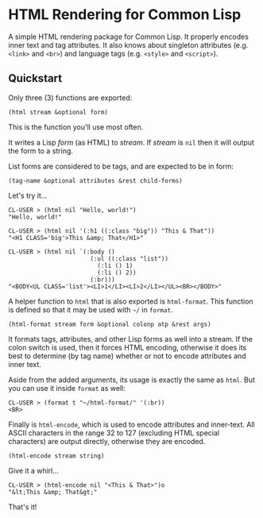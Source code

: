 # HTML Rendering for Common Lisp

A simple HTML rendering package for Common Lisp. It properly encodes inner text and tag attributes. It also knows about singleton attributes (e.g. `<link>` and `<br>`) and language tags (e.g. `<style>` and `<script>`).

## Quickstart

Only three (3) functions are exported:

    (html stream &optional form)

This is the function you'll use most often.

It writes a Lisp *form* (as HTML) to *stream*. If *stream* is `nil` then it will output the form to a string.

List forms are considered to be tags, and are expected to be in form:

    (tag-name &optional attributes &rest child-forms)

Let's try it...

    CL-USER > (html nil "Hello, world!")
    "Hello, world!"

    CL-USER > (html nil '(:h1 ((:class "big")) "This & That"))
    "<H1 CLASS='big'>This &amp; That</H1>"

    CL-USER > (html nil `(:body ()
                           (:ul ((:class "list"))
                             (:li () 1)
                             (:li () 2))
                           (:br)))
    "<BODY<UL CLASS='list'><LI>1</LI><LI>2</LI></UL><BR></BODY>"

A helper function to `html` that is also exported is `html-format`. This function is defined so that it may be used with `~/` in `format`.

    (html-format stream form &optional colonp atp &rest args)

It formats tags, attributes, and other Lisp forms as well into a stream. If the colon switch is used, then it forces HTML encoding, otherwise it does its best to determine (by tag name) whether or not to encode attributes and inner text.

Aside from the added arguments, its usage is exactly the same as `html`. But you can use it inside `format` as well:

    CL-USER > (format t "~/html-format/" '(:br))
    <BR>

Finally is `html-encode`, which is used to encode attributes and inner-text. All ASCII characters in the range 32 to 127 (excluding HTML special characters) are output directly, otherwise they are encoded.

    (html-encode stream string)

Give it a whirl...

    CL-USER > (html-encode nil "<This & That>")o
    "&lt;This &amp; That&gt;"

That's it!
